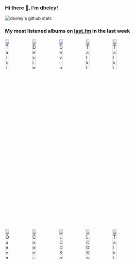 ### Hi there 👋, I'm [dbeley](https://dbeley.ovh/en)!

![dbeley's github stats](https://github-readme-stats.vercel.app/api?username=dbeley)

### My most listened albums on [last.fm](https://www.last.fm/user/d_beley) in the last week

[<img src='https://lastfm.freetls.fastly.net/i/u/300x300/3a44d66c66a57e190593d4136d132aed.png' width='16%' height='16%' alt='Talking Heads - More Songs About Buildings and Food'>](https://www.last.fm/music/talking%2bheads/more%2bsongs%2babout%2bbuildings%2band%2bfood)&nbsp;
[<img src='https://lastfm.freetls.fastly.net/i/u/300x300/363def1fe201ee1931a2bba0f6f0fa78.png' width='16%' height='16%' alt='Devin Townsend - Ocean Machine: Biomech'>](https://www.last.fm/music/devin%2btownsend/ocean%2bmachine%253a%2bbiomech)&nbsp;
[<img src='https://lastfm.freetls.fastly.net/i/u/300x300/53945cb07e78519cd75ce9340b735f4d.jpg' width='16%' height='16%' alt='Devin Townsend - Terria'>](https://www.last.fm/music/devin%2btownsend/terria)&nbsp;
[<img src='https://lastfm.freetls.fastly.net/i/u/300x300/e3d95ddef6f60080e68028629a8eb154.png' width='16%' height='16%' alt='Talking Heads - Fear of Music'>](https://www.last.fm/music/talking%2bheads/fear%2bof%2bmusic)&nbsp;
[<img src='https://lastfm.freetls.fastly.net/i/u/300x300/659bb3530fb5e71d4f0b7b78dfffa2f1.jpg' width='16%' height='16%' alt='Talking Heads - Talking Heads: 77'>](https://www.last.fm/music/talking%2bheads/talking%2bheads%253a%2b77)&nbsp;
<br>
[<img src='https://lastfm.freetls.fastly.net/i/u/300x300/1319ef46e1da47f5c7dd7afdfb11aa53.jpg' width='16%' height='16%' alt='Queens of the Stone Age - Songs for the Deaf'>](https://www.last.fm/music/queens%2bof%2bthe%2bstone%2bage/songs%2bfor%2bthe%2bdeaf)&nbsp;
[<img src='https://lastfm.freetls.fastly.net/i/u/300x300/652b9c9cfbf8412ac194ce5dd61030cf.jpg' width='16%' height='16%' alt='Come - Eleven:Eleven'>](https://www.last.fm/music/come/eleven%253aeleven)&nbsp;
[<img src='https://lastfm.freetls.fastly.net/i/u/300x300/62e79d7331b34ea9ced494570a2fe797.png' width='16%' height='16%' alt='LCD Soundsystem - Sound Of Silver'>](https://www.last.fm/music/lcd%2bsoundsystem/sound%2bof%2bsilver)&nbsp;
[<img src='https://lastfm.freetls.fastly.net/i/u/300x300/820b80a823f8487089e4f9564750e16e.png' width='16%' height='16%' alt='LCD Soundsystem - This Is Happening'>](https://www.last.fm/music/lcd%2bsoundsystem/this%2bis%2bhappening)&nbsp;
[<img src='https://lastfm.freetls.fastly.net/i/u/300x300/141fd517ba5d40838d21f82bb9b26149.png' width='16%' height='16%' alt='Talking Heads - Speaking in Tongues'>](https://www.last.fm/music/talking%2bheads/speaking%2bin%2btongues)&nbsp;
<br>
